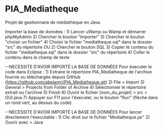 # PIA_Mediatheque
Projet de gestionnaire de médiathèque en Java.

Importer la base de données :
	1) Lancer uWamp ou Wamp et démarrer phpMyAdmin
	2) Chercher le bouton "Importer"
	3) Chercher le bouton "choisir un fichier"
	4) Choisir le fichier "mediatheque.sql" dans le dossier "src" du répertoire
	OU
	2) Chercher le bouton SQL
	3) Copier le contenu du fichier "mediatheque.sql" dans le dossier "src" du répertoire
	4) Coller le contenu dans le champ de texte

--NECESSITE D'AVOIR IMPORTÉ LA BASE DE DONNÉES
Pour éxecuter le code dans Eclipse :
	1) Extraire le répertoire PIA_Mediatheque de l'archive fournie ou téléchargée depuis GitHub (https://github.com/abelamri/PIA_Mediatheque.git)
	2) File > Import
	3) General > Projects from Folder of Archive
	4) Sélectionner le répertoire extrait ou l'archive
	5) Finish
	6) Ouvrir le fichier (nom_du_projet) > src > GUI.java
	7) Appuyer sur F11 pour l'éxecuter, ou le bouton "Run" (flèche dans un rond vert, au dessus du code)
	
--NECESSITE D'AVOIR IMPORTÉ LA BASE DE DONNÉES
Pour lancer directement l'éxecutable :
	1) Clic droit sur le fichier "Mediatheque.jar"
	2) Ouvrir avec > Java
	
	
